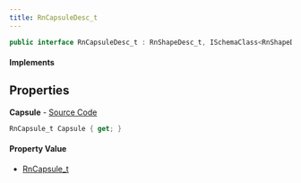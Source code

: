 ```yaml
---
title: RnCapsuleDesc_t
---
```


```csharp
public interface RnCapsuleDesc_t : RnShapeDesc_t, ISchemaClass<RnShapeDesc_t>, ISchemaClass<RnCapsuleDesc_t>, ISchemaField, ISchemaClass, INativeHandle
```

#### Implements

## Properties

**Capsule** - [Source Code](https://github.com/swiftly-solution/swiftlys2/blob/main/managed/src/SwiftlyS2.Generated/Schemas/Interfaces/RnCapsuleDesc_t.cs#L16)

```csharp
RnCapsule_t Capsule { get; }
```

#### Property Value

- [RnCapsule_t](/docs/api/shared/schemadefinitions/rncapsule_t)

